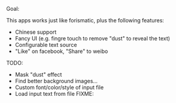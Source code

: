 Goal:

This apps works just like forismatic, plus the following features:
* Chinese support
* Fancy UI (e.g. fingre touch to remove "dust" to reveal the text)
* Configurable text source
* "Like" on facebook, "Share" to weibo

TODO:
* Mask "dust" effect
* Find better background images...
* Custom font/color/style of input file
* Load input text from file
FIXME:

